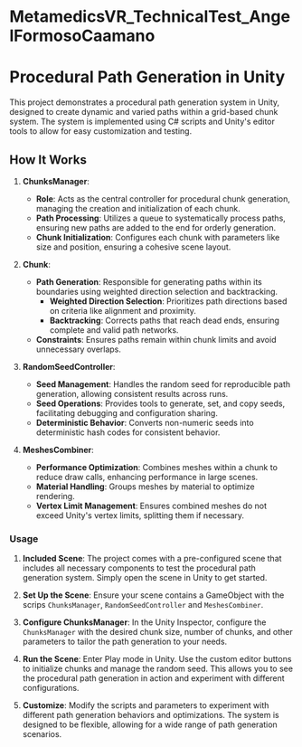 # MetamedicsVR_TechnicalTest_AngelFormosoCaamano

# Procedural Path Generation in Unity

This project demonstrates a procedural path generation system in Unity, designed to create dynamic and varied paths within a grid-based chunk system. The system is implemented using C# scripts and Unity's editor tools to allow for easy customization and testing.

## How It Works

1. **ChunksManager**:
   - **Role**: Acts as the central controller for procedural chunk generation, managing the creation and initialization of each chunk.
   - **Path Processing**: Utilizes a queue to systematically process paths, ensuring new paths are added to the end for orderly generation.
   - **Chunk Initialization**: Configures each chunk with parameters like size and position, ensuring a cohesive scene layout.

2. **Chunk**:
   - **Path Generation**: Responsible for generating paths within its boundaries using weighted direction selection and backtracking.
     - **Weighted Direction Selection**: Prioritizes path directions based on criteria like alignment and proximity.
     - **Backtracking**: Corrects paths that reach dead ends, ensuring complete and valid path networks.
   - **Constraints**: Ensures paths remain within chunk limits and avoid unnecessary overlaps.

3. **RandomSeedController**:
   - **Seed Management**: Handles the random seed for reproducible path generation, allowing consistent results across runs.
   - **Seed Operations**: Provides tools to generate, set, and copy seeds, facilitating debugging and configuration sharing.
   - **Deterministic Behavior**: Converts non-numeric seeds into deterministic hash codes for consistent behavior.

4. **MeshesCombiner**:
   - **Performance Optimization**: Combines meshes within a chunk to reduce draw calls, enhancing performance in large scenes.
   - **Material Handling**: Groups meshes by material to optimize rendering.
   - **Vertex Limit Management**: Ensures combined meshes do not exceed Unity's vertex limits, splitting them if necessary.

### Usage

1. **Included Scene**: The project comes with a pre-configured scene that includes all necessary components to test the procedural path generation system. Simply open the scene in Unity to get started.

2. **Set Up the Scene**: Ensure your scene contains a GameObject with the scrips `ChunksManager`, `RandomSeedController` and `MeshesCombiner`.

3. **Configure ChunksManager**: In the Unity Inspector, configure the `ChunksManager` with the desired chunk size, number of chunks, and other parameters to tailor the path generation to your needs.

4. **Run the Scene**: Enter Play mode in Unity. Use the custom editor buttons to initialize chunks and manage the random seed. This allows you to see the procedural path generation in action and experiment with different configurations.

5. **Customize**: Modify the scripts and parameters to experiment with different path generation behaviors and optimizations. The system is designed to be flexible, allowing for a wide range of path generation scenarios.
 
